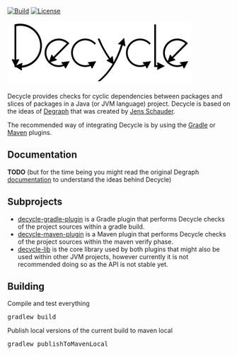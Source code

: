 [![Build](https://github.com/obecker/decycle/actions/workflows/gradle.yml/badge.svg)](https://github.com/obecker/decycle/actions/workflows/gradle.yml)
[![License](https://img.shields.io/github/license/obecker/decycle)](https://github.com/obecker/decycle/blob/master/LICENSE)


![decycle](readme/logo.svg?raw=true)

Decycle provides checks for cyclic dependencies between packages and slices of packages in a Java (or JVM language) project.
Decycle is based on the ideas of [Degraph](http://riy.github.io/degraph/index.html) that was created by 
[Jens Schauder](https://github.com/schauder).

The recommended way of integrating Decycle is by using the [Gradle](plugin-gradle) or [Maven](plugin-maven) plugins. 

## Documentation

**TODO** (but for the time being you might read the original Degraph [documentation](http://riy.github.io/degraph/documentation.html) to understand the ideas behind Decycle)

## Subprojects

* [decycle-gradle-plugin](plugin-gradle) is a Gradle plugin that performs Decycle checks of the project sources within
  a gradle build.
* [decycle-maven-plugin](plugin-maven) is a Maven plugin that performs Decycle checks of the project sources within 
  the maven verify phase.
* [decycle-lib](lib) is the core library used by both plugins that might also be used within other JVM projects, 
  however currently it is not recommended doing so as the API is not stable yet.

## Building

Compile and test everything

<pre>
gradlew build
</pre>

Publish local versions of the current build to maven local

<pre>
gradlew publishToMavenLocal
</pre>
